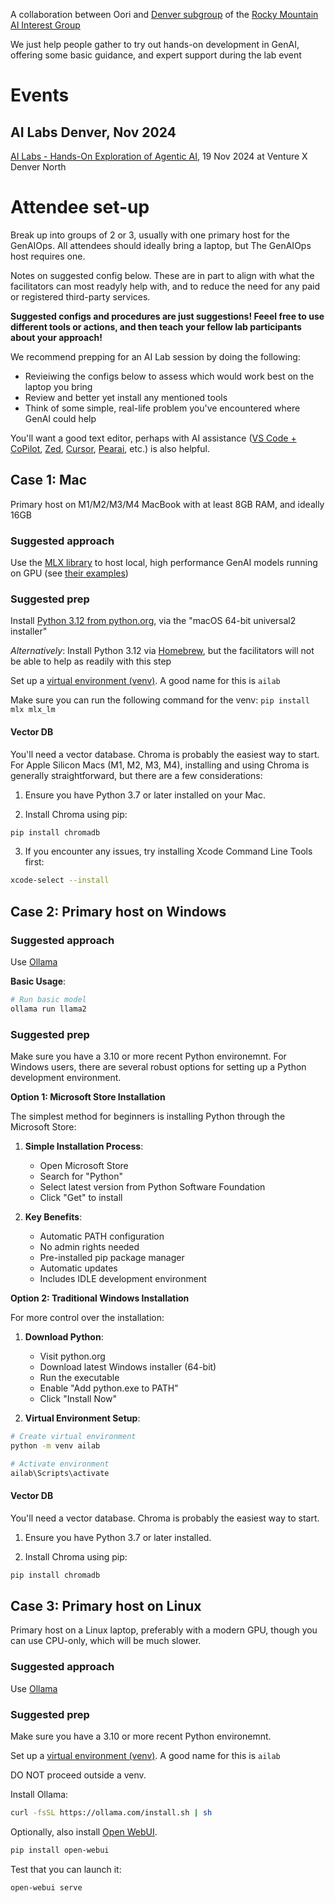 A collaboration between Oori and [Denver subgroup](https://linktr.ee/denverai) of the [Rocky Mountain AI Interest Group](https://linktr.ee/rmaiig)

We just help people gather to try out hands-on development in GenAI, offering some basic guidance, and expert support during the lab event

# Events

## AI Labs Denver, Nov 2024

[AI Labs - Hands-On Exploration of Agentic AI](https://www.meetup.com/meetup-group-zpqvmxup/events/304518353/?eventOrigin=group_upcoming_events), 19 Nov 2024 at Venture X Denver North

# Attendee set-up

Break up into groups of 2 or 3, usually with one primary host for the GenAIOps. All attendees should ideally bring a laptop, but The GenAIOps host requires one.

Notes on suggested config below. These are in part to align with what the facilitators can most readyly help with, and to reduce the need for any paid or registered third-party services.

**Suggested configs and procedures are just suggestions! Feeel free to use different tools or actions, and then teach your fellow lab participants about your approach!**

We recommend prepping for an AI Lab session by doing the following:

* Revieiwing the configs below to assess which would work best on the laptop you bring
* Review and better yet install any mentioned tools
* Think of some simple, real-life problem you've encountered where GenAI could help

You'll want a good text editor, perhaps with AI assistance ([VS Code + CoPilot](https://code.visualstudio.com/), [Zed](https://zed.dev/), [Cursor](https://www.cursor.com/), [Pearai](https://trypear.ai/), etc.) is also helpful.

## Case 1: Mac

Primary host on M1/M2/M3/M4 MacBook with at least 8GB RAM, and ideally 16GB

### Suggested approach

Use the [MLX library](https://github.com/ml-explore/mlx) to host local, high performance GenAI models running on GPU (see [their examples](https://github.com/ml-explore/mlx-examples))

### Suggested prep

Install [Python 3.12 from python.org](https://www.python.org/downloads/release/python-3120/), via the "macOS 64-bit universal2 installer"

*Alternatively*: Install Python 3.12 via [Homebrew](https://brew.sh/), but the facilitators will not be able to help as readily with this step

Set up a [virtual environment (venv)](https://medium.com/@KiranMohan27/how-to-create-a-virtual-environment-in-python-be4069ad1efa). A good name for this is `ailab`

Make sure you can run the following command for the venv: `pip install mlx mlx_lm`

#### Vector DB

You'll need a vector database. Chroma is probably the easiest way to start. For Apple Silicon Macs (M1, M2, M3, M4), installing and using Chroma is generally straightforward, but there are a few considerations:

1. Ensure you have Python 3.7 or later installed on your Mac.

2. Install Chroma using pip:

```bash
pip install chromadb
```

3. If you encounter any issues, try installing Xcode Command Line Tools first:

```bash
xcode-select --install
```

## Case 2: Primary host on Windows

### Suggested approach

Use [Ollama](https://github.com/ollama/ollama)

**Basic Usage**:
```bash
# Run basic model
ollama run llama2
```

### Suggested prep

Make sure you have a 3.10 or more recent Python environemnt. For Windows users, there are several robust options for setting up a Python development environment.

**Option 1: Microsoft Store Installation**

The simplest method for beginners is installing Python through the Microsoft Store:

1. **Simple Installation Process**: 
   - Open Microsoft Store
   - Search for "Python"
   - Select latest version from Python Software Foundation
   - Click "Get" to install

2. **Key Benefits**:
   - Automatic PATH configuration
   - No admin rights needed
   - Pre-installed pip package manager
   - Automatic updates
   - Includes IDLE development environment

**Option 2: Traditional Windows Installation**

For more control over the installation:

1. **Download Python**:
   - Visit python.org
   - Download latest Windows installer (64-bit)
   - Run the executable
   - Enable "Add python.exe to PATH"
   - Click "Install Now"

2. **Virtual Environment Setup**:
```bash
# Create virtual environment
python -m venv ailab

# Activate environment
ailab\Scripts\activate
```

#### Vector DB

You'll need a vector database. Chroma is probably the easiest way to start.

1. Ensure you have Python 3.7 or later installed.

2. Install Chroma using pip:

```bash
pip install chromadb
```

## Case 3: Primary host on Linux

Primary host on a Linux laptop, preferably with a modern GPU, though you can use CPU-only, which will be much slower.

### Suggested approach

Use [Ollama](https://github.com/ollama/ollama)

### Suggested prep

Make sure you have a 3.10 or more recent Python environemnt.

Set up a [virtual environment (venv)](https://medium.com/@KiranMohan27/how-to-create-a-virtual-environment-in-python-be4069ad1efa). A good name for this is `ailab`

DO NOT proceed outside a venv.

Install Ollama:

```sh
curl -fsSL https://ollama.com/install.sh | sh
```

Optionally, also install [Open WebUI](https://github.com/open-webui/open-webui?tab=readme-ov-file#ollama-web-ui-a-user-friendly-web-interface-for-chat-interactions-).

```sh
pip install open-webui
```

Test that you can launch it:

```sh
open-webui serve
```
